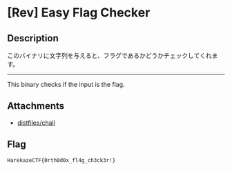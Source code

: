 # [Rev] Easy Flag Checker
## Description
このバイナリに文字列を与えると、フラグであるかどうかチェックしてくれます。

---

This binary checks if the input is the flag.

## Attachments
- [distfiles/chall](distfiles/chall)

## Flag
```
HarekazeCTF{0rth0d0x_fl4g_ch3ck3r!}
```